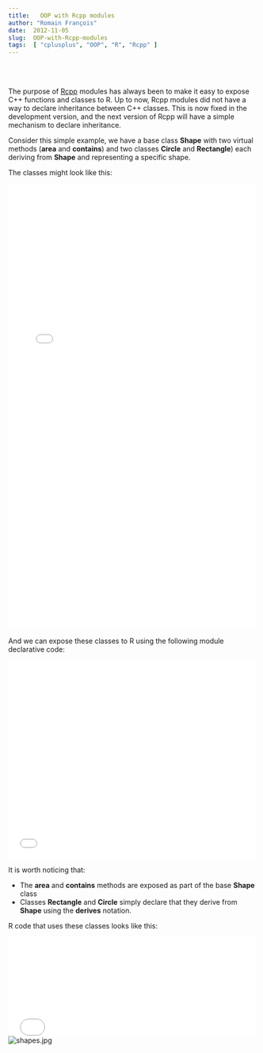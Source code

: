 ```yaml
---
title:   OOP with Rcpp modules
author: "Romain François"
date:  2012-11-05
slug:  OOP-with-Rcpp-modules
tags:  [ "cplusplus", "OOP", "R", "Rcpp" ]
---
```

<div class="post-content">
<script type="text/javascript"><!--
google_ad_client = "ca-pub-0193080271541659";
/* blog */
google_ad_slot = "4394100836";
google_ad_width = 468;
google_ad_height = 60;
//-->
</script><script type="text/javascript" src="http://pagead2.googlesyndication.com/pagead/show_ads.js">
</script><br><br><p>The purpose of <a href="http://dirk.eddelbuettel.com/code/rcpp.html">Rcpp</a> modules has always been to make it easy to expose C++ functions and classes to R. Up to now, Rcpp modules did not have a way to declare inheritance between C++ classes. This is now fixed in the development version, and the next version of Rcpp will have a simple mechanism to declare inheritance. </p>

<p>Consider this simple example, we have a base class <strong>Shape</strong> with two virtual methods (<strong>area</strong> and <strong>contains</strong>) and two classes <strong>Circle</strong> and <strong>Rectangle</strong>) each deriving from <strong>Shape</strong> and representing a specific shape. </p>

<p>The classes might look like this: </p>

<iframe src="/public/posts/shapes/classes.html" width="500" height="900" frameborder="0"></iframe>

<p>And we can expose these classes to R using the following module declarative code: </p>

<iframe src="/public/posts/shapes/module.html" width="500" height="400" frameborder="0"></iframe>

<p>It is worth noticing that: </p>

<ul>
<li>The <strong>area</strong> and <strong>contains</strong> methods are exposed as part of the base <strong>Shape</strong> class</li>
<li>Classes <strong>Rectangle</strong> and <strong>Circle</strong> simply declare that they derive from <strong>Shape</strong> using the <strong>derives</strong> notation. </li>
</ul>
<p>R code that uses these classes looks like this: </p>

<iframe src="/public/posts/shapes/play.html" width="500" height="200" frameborder="0"></iframe>

<img src="/public/posts/shapes/shapes_m.jpg" alt="shapes.jpg" style="margin: 0 auto; display: block;" title="shapes.jpg, nov. 2012">
</div>
